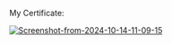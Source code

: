 My Certificate:

<a href="https://www.freecodecamp.org/certification/Fxrdhan/data-analysis-with-python-v7"><img src="https://i.ibb.co.com/PC9cTfS/Screenshot-from-2024-10-14-11-09-15.png" alt="Screenshot-from-2024-10-14-11-09-15" border="0"></a>
